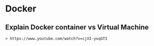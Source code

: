 
# Docker


## Explain Docker container vs Virtual Machine

    > https://www.youtube.com/watch?v=cjXI-yxqGTI